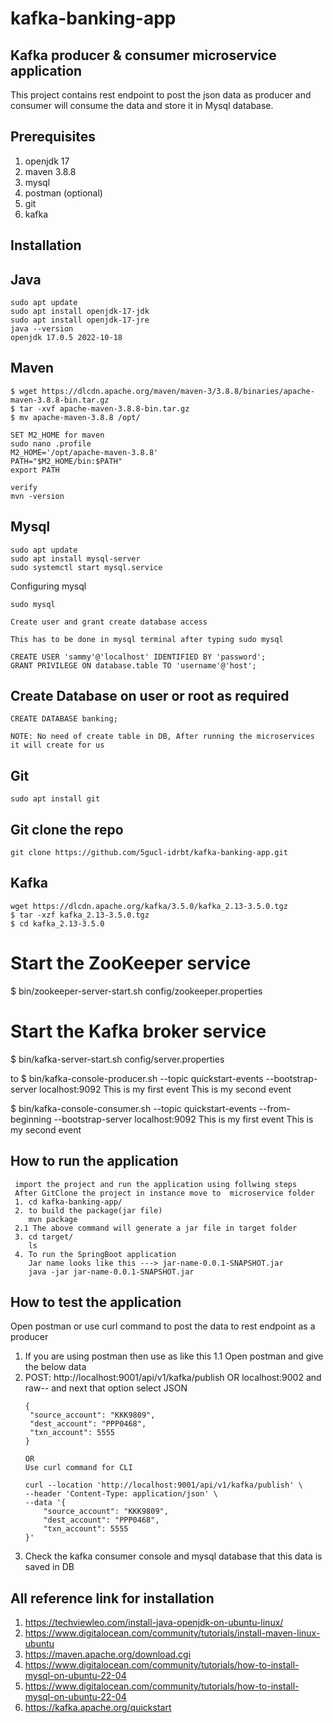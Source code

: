 # kafka-banking-app

Kafka producer & consumer microservice application 
--
This project contains rest endpoint to post the json data as producer and consumer will consume the data and store it in Mysql database.

Prerequisites
--
1) openjdk 17
2) maven 3.8.8
3) mysql
4) postman (optional)
5) git
6) kafka

Installation
--
Java
--
```
sudo apt update
sudo apt install openjdk-17-jdk
sudo apt install openjdk-17-jre
java --version
openjdk 17.0.5 2022-10-18
```
Maven
--
```
$ wget https://dlcdn.apache.org/maven/maven-3/3.8.8/binaries/apache-maven-3.8.8-bin.tar.gz
$ tar -xvf apache-maven-3.8.8-bin.tar.gz
$ mv apache-maven-3.8.8 /opt/

SET M2_HOME for maven
sudo nano .profile
M2_HOME='/opt/apache-maven-3.8.8'
PATH="$M2_HOME/bin:$PATH"
export PATH

verify
mvn -version
```
Mysql 
--
```
sudo apt update
sudo apt install mysql-server
sudo systemctl start mysql.service
```

Configuring mysql
```
sudo mysql

Create user and grant create database access

This has to be done in mysql terminal after typing sudo mysql

CREATE USER 'sammy'@'localhost' IDENTIFIED BY 'password';
GRANT PRIVILEGE ON database.table TO 'username'@'host';
```
Create Database on user or root as required
---
```
CREATE DATABASE banking;

NOTE: No need of create table in DB, After running the microservices it will create for us
```

Git
--
```
sudo apt install git
```


Git clone the repo
--
```
git clone https://github.com/5gucl-idrbt/kafka-banking-app.git
```
Kafka
--
```
wget https://dlcdn.apache.org/kafka/3.5.0/kafka_2.13-3.5.0.tgz
$ tar -xzf kafka_2.13-3.5.0.tgz
$ cd kafka_2.13-3.5.0
```
# Start the ZooKeeper service
$ bin/zookeeper-server-start.sh config/zookeeper.properties

# Start the Kafka broker service
$ bin/kafka-server-start.sh config/server.properties

to 
$ bin/kafka-console-producer.sh --topic quickstart-events --bootstrap-server localhost:9092
This is my first event
This is my second event

$ bin/kafka-console-consumer.sh --topic quickstart-events --from-beginning --bootstrap-server localhost:9092
This is my first event
This is my second event

How to run the application
--
```
 import the project and run the application using follwing steps
 After GitClone the project in instance move to  microservice folder
 1. cd kafka-banking-app/
 2. to build the package(jar file)
    mvn package
 2.1 The above command will generate a jar file in target folder
 3. cd target/
    ls  
 4. To run the SpringBoot application
    Jar name looks like this ---> jar-name-0.0.1-SNAPSHOT.jar
    java -jar jar-name-0.0.1-SNAPSHOT.jar
```
How to test the application
--
Open postman or use curl command to post the data to rest endpoint as a producer
1. If you are using postman then use as like this
1.1 Open postman and give the below data
2. POST:    http://localhost:9001/api/v1/kafka/publish
   OR
   localhost:9002
   and raw-- and next that option select JSON
   ```
   {
    "source_account": "KKK9809",
    "dest_account": "PPP0468",
    "txn_account": 5555
   }
   
   OR
   Use curl command for CLI 
   
   curl --location 'http://localhost:9001/api/v1/kafka/publish' \
   --header 'Content-Type: application/json' \
   --data '{
       "source_account": "KKK9809",
       "dest_account": "PPP0468",
       "txn_account": 5555
   }'
   ```
4. Check the kafka consumer console and mysql database that this data is saved in DB

All reference link for installation
--
1) https://techviewleo.com/install-java-openjdk-on-ubuntu-linux/
2) https://www.digitalocean.com/community/tutorials/install-maven-linux-ubuntu
3) https://maven.apache.org/download.cgi
4) https://www.digitalocean.com/community/tutorials/how-to-install-mysql-on-ubuntu-22-04
5) https://www.digitalocean.com/community/tutorials/how-to-install-mysql-on-ubuntu-22-04
6) https://kafka.apache.org/quickstart



